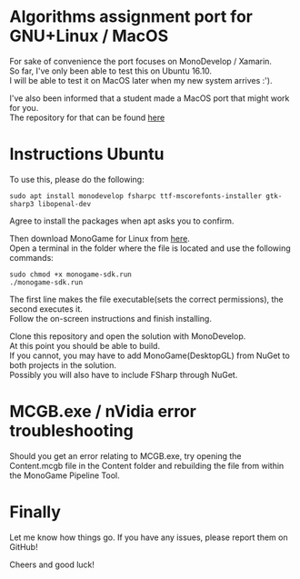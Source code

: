 # Algorithms assignment port for GNU+Linux / MacOS
For sake of convenience the port focuses on MonoDevelop / Xamarin.  
So far, I've only been able to test this on Ubuntu 16.10.  
I will be able to test it on MacOS later when my new system arrives :').  

I've also been informed that a student made a MacOS port that might work for you.  
The repository for that can be found [here](https://github.com/remcovisser/Dev020201)

# Instructions Ubuntu
To use this, please do the following:
```
sudo apt install monodevelop fsharpc ttf-mscorefonts-installer gtk-sharp3 libopenal-dev
```
Agree to install the packages when apt asks you to confirm.

Then download MonoGame for Linux from [here](http://www.monogame.net/2016/03/17/monogame-3-5/).  
Open a terminal in the folder where the file is located and use the following commands:
```
sudo chmod +x monogame-sdk.run
./monogame-sdk.run
```

The first line makes the file executable(sets the correct permissions), the second executes it.  
Follow the on-screen instructions and finish installing.

Clone this repository and open the solution with MonoDevelop.  
At this point you should be able to build.  
If you cannot, you may have to add MonoGame(DesktopGL) from NuGet to both projects in the solution.  
Possibly you will also have to include FSharp through NuGet.

# MCGB.exe / nVidia error troubleshooting
Should you get an error relating to MCGB.exe, try opening the Content.mcgb file in the Content folder and rebuilding the file from within the MonoGame Pipeline Tool.

# Finally
Let me know how things go. If you have any issues, please report them on GitHub!

Cheers and good luck!
